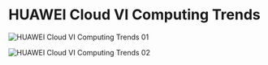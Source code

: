 # HUAWEI Cloud VI Computing Trends

![HUAWEI Cloud VI Computing Trends 01](https://user-images.githubusercontent.com/93165498/145441248-7ddf84c6-d76c-4ea2-ac54-7c0812b7510e.jpg)

![HUAWEI Cloud VI Computing Trends 02](https://user-images.githubusercontent.com/93165498/145441270-6508110f-a794-401e-8b12-35434b668d4f.jpg)
